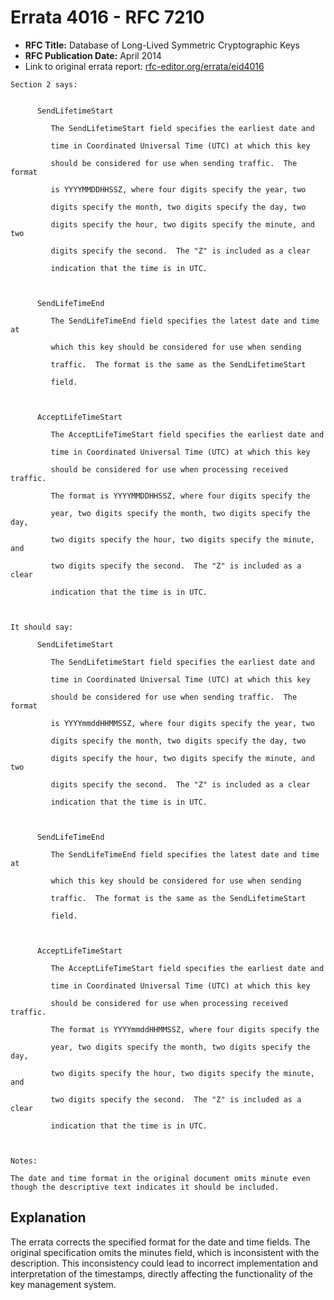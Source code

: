 # Errata 4016 - RFC 7210

- **RFC Title:** Database of Long-Lived Symmetric Cryptographic Keys
- **RFC Publication Date:** April 2014
- Link to original errata report: [rfc-editor.org/errata/eid4016](https://www.rfc-editor.org/errata/eid4016)

```
Section 2 says:


      SendLifetimeStart
         The SendLifetimeStart field specifies the earliest date and
         time in Coordinated Universal Time (UTC) at which this key
         should be considered for use when sending traffic.  The format
         is YYYYMMDDHHSSZ, where four digits specify the year, two
         digits specify the month, two digits specify the day, two
         digits specify the hour, two digits specify the minute, and two
         digits specify the second.  The "Z" is included as a clear
         indication that the time is in UTC.

      SendLifeTimeEnd
         The SendLifeTimeEnd field specifies the latest date and time at
         which this key should be considered for use when sending
         traffic.  The format is the same as the SendLifetimeStart
         field.

      AcceptLifeTimeStart
         The AcceptLifeTimeStart field specifies the earliest date and
         time in Coordinated Universal Time (UTC) at which this key
         should be considered for use when processing received traffic.
         The format is YYYYMMDDHHSSZ, where four digits specify the
         year, two digits specify the month, two digits specify the day,
         two digits specify the hour, two digits specify the minute, and
         two digits specify the second.  The "Z" is included as a clear
         indication that the time is in UTC.


It should say:

      SendLifetimeStart
         The SendLifetimeStart field specifies the earliest date and
         time in Coordinated Universal Time (UTC) at which this key
         should be considered for use when sending traffic.  The format
         is YYYYmmddHHMMSSZ, where four digits specify the year, two
         digits specify the month, two digits specify the day, two
         digits specify the hour, two digits specify the minute, and two
         digits specify the second.  The "Z" is included as a clear
         indication that the time is in UTC.

      SendLifeTimeEnd
         The SendLifeTimeEnd field specifies the latest date and time at
         which this key should be considered for use when sending
         traffic.  The format is the same as the SendLifetimeStart
         field.

      AcceptLifeTimeStart
         The AcceptLifeTimeStart field specifies the earliest date and
         time in Coordinated Universal Time (UTC) at which this key
         should be considered for use when processing received traffic.
         The format is YYYYmmddHHMMSSZ, where four digits specify the
         year, two digits specify the month, two digits specify the day,
         two digits specify the hour, two digits specify the minute, and
         two digits specify the second.  The "Z" is included as a clear
         indication that the time is in UTC.


Notes:

The date and time format in the original document omits minute even though the descriptive text indicates it should be included.
```

## Explanation

The errata corrects the specified format for the date and time fields. The original specification omits the minutes field, which is inconsistent with the description. This inconsistency could lead to incorrect implementation and interpretation of the timestamps, directly affecting the functionality of the key management system.
